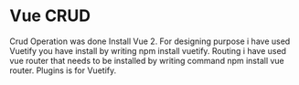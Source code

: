 # Vue CRUD
 Crud Operation was done 
Install Vue 2.
For designing purpose i have used Vuetify you have install by writing npm install vuetify.
Routing i have used vue router that needs to be installed by writing command npm install vue router.
Plugins is for Vuetify.
